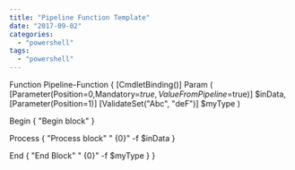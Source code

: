 ```yaml
---
title: "Pipeline Function Template"
date: "2017-09-02"
categories: 
  - "powershell"
tags: 
  - "powershell"
---
```


Function Pipeline-Function {
  \[CmdletBinding()\]
  Param (
    \[Parameter(Position=0,Mandatory=$true,ValueFromPipeline=$true)\]
    $inData,
    \[Parameter(Position=1)\]
    \[ValidateSet("Abc", "deF")\]
    $myType
  )
 
  Begin {
    "Begin block"
  }
 
  Process {
    "Process block"
    "  {0}" -f $inData
  }
 
  End {
    "End Block"
    "  {0}" -f $myType
  }
}
